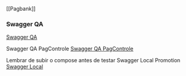 [[Pagbank]]

### Swagger QA
[Swagger QA](https://store-promotion-api.qa.intranet.pags/swagger-ui.html#/)


Swagger QA PagControle
[Swagger QA PagControle](https://api.pagcontrole.qa.intranet.pags/swagger-ui/swagger-ui/index.html#/subscriber-controller/isEligible)


Lembrar de subir o compose antes de testar
Swagger Local Promotion
[Swagger Local](http://localhost:8080/swagger-ui.html#/)
